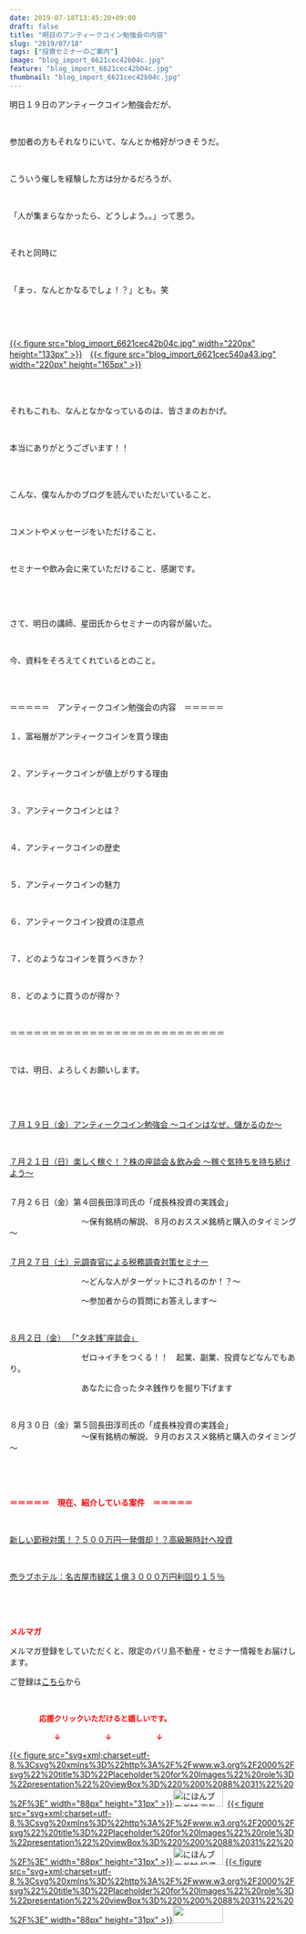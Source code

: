 ```yaml
---
date: 2019-07-18T13:45:20+09:00
draft: false
title: "明日のアンティークコイン勉強会の内容"
slug: "2019/07/18"
tags: ["投資セミナーのご案内"]
image: "blog_import_6621cec42b04c.jpg"
feature: "blog_import_6621cec42b04c.jpg"
thumbnail: "blog_import_6621cec42b04c.jpg"
---
```

<p>明日１９日のアンティークコイン勉強会だが、</p><p> </p><p>参加者の方もそれなりにいて、なんとか格好がつきそうだ。</p><p> </p><p>こういう催しを経験した方は分かるだろうが、</p><p> </p><p>「人が集まらなかったら、どうしよう。。」って思う。</p><p> </p><p>それと同時に</p><p> </p><p>「まっ、なんとかなるでしょ！？」とも。笑</p><p> </p><p> </p><p><a href="blog_import_6621cec42b04c.jpg">{{< figure src="blog_import_6621cec42b04c.jpg" width="220px" height="133px" >}}</a>　<a href="blog_import_6621cec540a43.jpg">{{< figure src="blog_import_6621cec540a43.jpg" width="220px" height="165px" >}}</a></p><p> </p><p><br/>それもこれも、なんとなかなっているのは、皆さまのおかげ。</p><p> </p><p>本当にありがとうございます！！</p><p> </p><p><br/>こんな、僕なんかのブログを読んでいただいていること、</p><p> </p><p>コメントやメッセージをいただけること、</p><p> </p><p>セミナーや飲み会に来ていただけること、感謝です。</p><p> </p><p> </p><p>さて、明日の講師、星田氏からセミナーの内容が届いた。</p><p> </p><p>今、資料をそろえてくれているとのこと。</p><p> </p><p><br/>＝＝＝＝＝　アンティークコイン勉強会の内容　＝＝＝＝＝</p><p><br/>１、富裕層がアンティークコインを買う理由</p><p> </p><p>２、アンティークコインが値上がりする理由</p><p> </p><p>３、アンティークコインとは？</p><p> </p><p>４、アンティークコインの歴史</p><p> </p><p>５、アンティークコインの魅力</p><p> </p><p>６、アンティークコイン投資の注意点</p><p> </p><p>７、どのようなコインを買うべきか？</p><p> </p><p>８、どのように買うのが得か？</p><p> </p><p>＝＝＝＝＝＝＝＝＝＝＝＝＝＝＝＝＝＝＝＝＝＝＝＝＝＝＝</p><p> </p><p>では、明日、よろしくお願いします。</p><p> </p><p> </p><p><a href="https://ameblo.jp/baliclub/entry-12489111879.html" target="_blank">７月１９日（金）アンティークコイン勉強会 ～コインはなぜ、儲かるのか～</a></p><p> </p><p><a href="https://ameblo.jp/baliclub/entry-12487913501.html" target="_blank">７月２１日（日）楽しく稼ぐ！？株の座談会＆飲み会 ～稼ぐ気持ちを持ち続けよう～</a></p><p><br/>７月２６日（金）第４回長田淳司氏の「成長株投資の実践会」</p><p>　　　　　　　　　～保有銘柄の解説、８月のおススメ銘柄と購入のタイミング～</p><p><br/><a href="https://ameblo.jp/baliclub/entry-12489917228.html" target="_blank">７月２７日（土）元調査官による税務調査対策セミナー</a></p><p>　　　　　　　　　～どんな人がターゲットにされるのか！？～</p><p>　　　　　　　　　～参加者からの質問にお答えします～</p><p> </p><p><a href="https://ameblo.jp/baliclub/entry-12490299208.html" target="_blank">８月２日（金） 「"タネ銭″座談会」</a></p><p>　　　　　　　　　ゼロ→イチをつくる！！　起業、副業、投資などなんでもあり。</p><p>　　　　　　　　　あなたに合ったタネ銭作りを掘り下げます</p><p> </p><p>８月３０日（金）第５回長田淳司氏の「成長株投資の実践会」<br/>　　　　　　　　　～保有銘柄の解説、９月のおススメ銘柄と購入のタイミング～</p><p> </p><p> </p><p><span style="font-weight: bold;"><span style="color: rgb(255, 0, 0);">＝＝＝＝＝　現在、紹介している案件　＝＝＝＝＝</span></span></p><p> </p><p><a href="https://ameblo.jp/baliclub/entry-12492433937.html" target="_blank">新しい節税対策！？５００万円一発償却！？高級腕時計へ投資</a></p><p> </p><p><a href="https://ameblo.jp/baliclub/entry-12489345635.html" target="_blank">売ラブホテル：名古屋市緑区１億３０００万円利回り１５％</a></p><p> </p><p> </p><p><span style="font-weight: bold;"><span style="color: rgb(255, 0, 0);">メルマガ</span></span></p><p>メルマガ登録をしていただくと、限定のバリ島不動産・セミナー情報をお届けします。</p><p>ご登録は<a href="f9eeVI" target="_blank">こちら</a>から</p><p style="text-align: center;"> </p><p><font color="#ff0000" size="2"><strong>　　　　応援クリックいただけると嬉しいです。</strong></font></p><p><font color="#ff0000" size="2"><strong>　　　　　　↓　　　　　　↓　　　　　　↓</strong></font></p><p><a href="ranking.html?p_cid=01260127" id="&amp;blogmura_banner">{{< figure src="svg+xml;charset=utf-8,%3Csvg%20xmlns%3D%22http%3A%2F%2Fwww.w3.org%2F2000%2Fsvg%22%20title%3D%22Placeholder%20for%20Images%22%20role%3D%22presentation%22%20viewBox%3D%220%200%2088%2031%22%20%2F%3E" width="88px" height="31px" >}}<noscript><img alt="にほんブログ村 海外生活ブログ バリ島情報へ" border="0" height="31" src="//overseas.blogmura.com/bali/img/bali88_31.gif" width="88"></noscript></a>  <a href="ranking.html?p_cid=01260127" id="&amp;blogmura_banner">{{< figure src="svg+xml;charset=utf-8,%3Csvg%20xmlns%3D%22http%3A%2F%2Fwww.w3.org%2F2000%2Fsvg%22%20title%3D%22Placeholder%20for%20Images%22%20role%3D%22presentation%22%20viewBox%3D%220%200%2088%2031%22%20%2F%3E" width="88px" height="31px" >}}<noscript><img alt="にほんブログ村 投資ブログ 不動産投資へ" border="0" height="31" src="//investment.blogmura.com/hudousantoushi/img/hudousantoushi88_31.gif" width="88"></noscript></a> <a href="link.php?1804582" title="人気ブログランキングへ">{{< figure src="svg+xml;charset=utf-8,%3Csvg%20xmlns%3D%22http%3A%2F%2Fwww.w3.org%2F2000%2Fsvg%22%20title%3D%22Placeholder%20for%20Images%22%20role%3D%22presentation%22%20viewBox%3D%220%200%2088%2031%22%20%2F%3E" width="88px" height="31px" >}}<noscript><img border="0" height="31" src="https://blog.with2.net/img/banner/banner_22.gif" width="88"></noscript></a></p>

